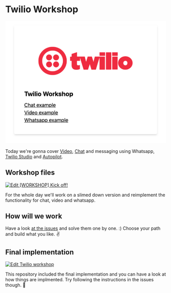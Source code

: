 # Twilio Workshop

![Overview of workshop project](./docs/screenshot.png)

Today we're gonna cover [Video](), [Chat]() and messaging using Whatsapp, [Twilio Studio]() and [Autopilot]().

## Workshop files

[![Edit [WORKSHOP] Kick off!](https://codesandbox.io/static/img/play-codesandbox.svg)](https://codesandbox.io/s/workshop-kick-off-unnum?fontsize=14)

For the whole day we'll work on a slimed down version and reimplement the functionality for chat, video and whatsapp.

## How will we work

Have a look [at the issues](https://github.com/stefanjudis/twilio-workshop-final/issues) and solve them one by one. :) Choose your path and build what you like. ✌️

## Final implementation

[![Edit Twilio workshop](https://codesandbox.io/static/img/play-codesandbox.svg)](https://codesandbox.io/s/twilio-workshop-qli5j?fontsize=14)

This repository included the final implementation and you can have a look at how things are implmented. Try following the instructions in the issues though. 🙈